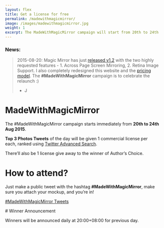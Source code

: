 ```yaml
---
layout: flex
title: Get a license for free
permalink: /madewithmagicmirror/
image: /images/madewithmagicmirror.jpg
weight: 1
excerpt: The MadeWithMagicMirror campaign will start from 20th to 24th Aug 2015. Top 3 Photos Tweets of the day will be given 1 commercial license per each! See more about the campaign...
---
```


<div class="wrapper" markdown="1">
 
### News:  
> 2015-08-20: Magic Mirror has just [released v1.2](/#features) with the two highly requested features - 1. Across Page Screen Mirroring, 2. Retina Image Support. I also completely redesigned this website and the [pricing model](/purchase). The **#MadeWithMagicMirror** campaign is to celebrate the relaunch :)    
> - J

# MadeWithMagicMirror

The #MadeWithMagicMirror campaign starts immediately from **20th to 24th Aug 2015**.

**Top 3 Photos Tweets** of the day will be given 1 commercial license per each, ranked using [Twitter Advanced Search](https://twitter.com/search-advanced?lang=en).

There’ll also be 1 license give away to the winner of Author’s Choice.

# How to attend?

Just make a public tweet with the hashtag **#MadeWithMagicMirror**, make sure you attach your mockup, and you’re in!

</div>

<a class="twitter-timeline" href="https://twitter.com/hashtag/MadeWithMagicMirror" data-widget-id="634013791378759681">#MadeWithMagicMirror Tweets</a> <script>!function(d,s,id){var js,fjs=d.getElementsByTagName(s)[0],p=/^http:/.test(d.location)?'http':'https';if(!d.getElementById(id)){js=d.createElement(s);js.id=id;js.src=p+"://platform.twitter.com/widgets.js";fjs.parentNode.insertBefore(js,fjs);}}(document,"script","twitter-wjs");</script>


<div class="wrapper" markdown="1">
# Winner Announcement

Winners will be announced daily at 20:00+08:00 for previous day.

</div>